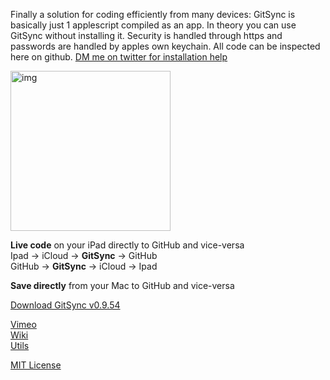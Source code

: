  Finally a solution for coding efficiently from many devices: GitSync is basically just 1 applescript compiled as an app. In theory you can use GitSync without installing it. Security is handled through https and passwords are handled by apples own keychain. All code can be inspected here on github. [DM me on twitter for installation help](https://twitter.com/GitSyncApp)

<img width="256" alt="img" src="https://dl.dropboxusercontent.com/u/2559476/Icon512.png">

**Live code** on your iPad directly to GitHub and vice-versa    
Ipad -> iCloud -> **GitSync** -> GitHub  
GitHub -> **GitSync** -> iCloud -> Ipad

**Save directly** from your Mac to GitHub and vice-versa

[Download GitSync v0.9.54](https://github.com/eonist/GitSync/releases/tag/0.9.54) 

[Vimeo](https://vimeo.com/gitsync)  
[Wiki](https://github.com/eonist/GitSync/wiki/)  
[Utils](https://github.com/eonist/applescripts)  


[MIT License](http://opensource.org/licenses/MIT) 
